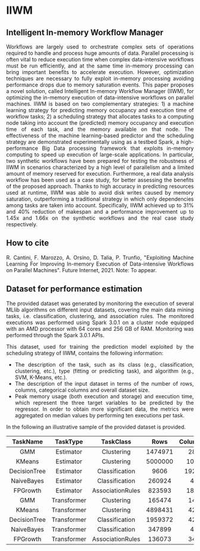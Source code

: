 # IIWM
## Intelligent In-memory Workflow Manager
<div style="text-align: justify">
Workflows are largely used to orchestrate complex sets of operations required to handle and process huge amounts of data. Parallel processing is often vital to reduce execution time when complex data-intensive workflows must be run efficiently, and at the same time in-memory processing can bring important benefits to accelerate execution. However, optimization techniques are necessary to fully exploit in-memory processing avoiding performance drops due to memory saturation events. This paper proposes a novel solution, called Intelligent In-memory Workflow Manager (IIWM), for optimizing the in-memory execution of data-intensive workflows on parallel machines. IIWM is based on two complementary strategies: 1) a machine learning strategy for predicting memory occupancy and execution time of workflow tasks; 2) a scheduling strategy that allocates tasks to a computing node taking into account the (predicted) memory occupancy and execution time of each task, and the memory available on that node.
The effectiveness of the machine learning-based predictor and the scheduling strategy are demonstrated experimentally using as a testbed Spark, a high-performance Big Data processing framework that exploits in-memory computing to speed up execution of large-scale applications.
In particular, two synthetic workflows have been prepared for testing the robustness of IIWM in scenarios characterized by a high level of parallelism and a limited amount of memory reserved for execution. Furthermore, a real data analysis workflow has been used as a case study, for better assessing the benefits of the proposed approach.
Thanks to high accuracy in predicting resources used at runtime, IIWM was able to avoid disk writes caused by memory saturation, outperforming a traditional strategy in which only dependencies among tasks are taken into account.
Specifically, IIWM achieved up to 31% and 40% reduction of makespan and a performance improvement up to 1.45x and 1.66x on the synthetic workflows and the real case study respectively.

## How to cite

R. Cantini, F. Marozzo, A. Orsino, D. Talia, P. Trunfio, "Exploiting Machine Learning For Improving In-memory Execution of Data-intensive Workflows on Parallel Machines". Future Internet, 2021. Note: To appear.

## Dataset for performance estimation

The provided dataset was generated by monitoring the execution of several MLlib algorithms on different input datasets, covering the main data mining tasks, i.e. classification, clustering, and association rules. The monitored executions was performed using Spark 3.0.1 on a cluster node equipped with an AMD processor with 64 cores and 256 GB of RAM. Monitoring was performed through the Spark 3.0.1 APIs.

This dataset, used for training the prediction model exploited by the scheduling strategy of IIWM, contains the following information:
- The description of the task, such as its class (e.g., classification, clustering, etc.), type (fitting or predicting task), and algorithm (e.g., SVM, K-Means, etc.). 
- The description of the input dataset in terms of the number of rows, columns, categorical columns and overall dataset size.
- Peak memory usage (both execution and storage) and execution time, which represent the three target variables to be predicted by the regressor. In order to obtain more significant data, the metrics were aggregated on median values by performing ten executions per task.

In the following an illustrative sample of the provided dataset is provided.

| TaskName | TaskType | TaskClass | Rows | Columns | CategoricalColumns | Size | PeakStorageMemory | PeakExecutionMemory | Duration |
|:-:|:-:|:-:|:-:|:-:|:-:|:-:|:-:|:-:|:-:|
| GMM | Estimator | Clustering | 1474971 | 28 | 0 | 87.0045 | 433.37 | 1413.5 | 108204 |
| KMeans | Estimator | Clustering | 5000000 | 104 | 0 | 1239.78 | 4624.52 | 4112 | 56233.5 |
| DecisionTree | Estimator | Classification | 9606 | 1921 | 0 | 84.9105 | 730.09 | 297.895 | 39292 |
| NaiveBayes | Estimator | Classification | 260924 | 4 | 0 | 13.4986 | 340.92 | 6982.82 | 16531.5 |
| FPGrowth | Estimator | AssociationRules | 823593 | 180 | 180 | 697 | 9493.85 | 1371.03 | 96071.5 |
| GMM | Transformer | Clustering | 165474 | 14 | 1 | 6.36604 | 2.34 | 1e-06 | 62.5 |
| KMeans | Transformer | Clustering | 4898431 | 42 | 3 | 648.887 | 3.23 | 1e-06 | 35 |
| DecisionTree | Transformer | Classification | 1959372 | 42 | 4 | 257.686 | 3.68 | 1e-06 | 65.5 |
| NaiveBayes | Transformer | Classification | 347899 | 4 | 0 | 17.9982 | 4.26 | 1e-06 | 92.5 |
| FPGrowth | Transformer | AssociationRules | 136073 | 34 | 34 | 13.5493 | 1229.95 | 633.5 | 52429 |

</div>
